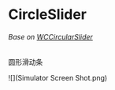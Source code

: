 # CircleSlider
###### Base on [WCCircularSlider](https://github.com/wireitcollege/WCCircularSlider)

 圆形滑动条 

 ![](Simulator Screen Shot.png)

